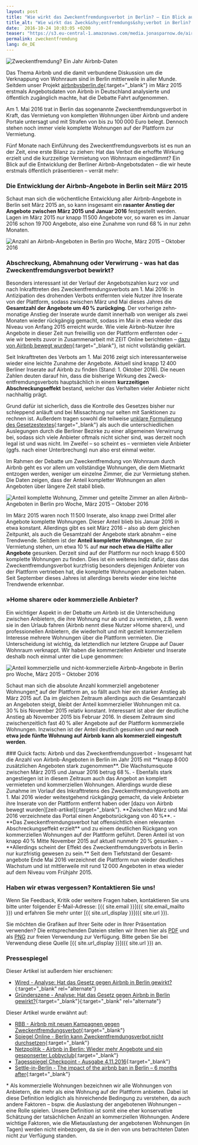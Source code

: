 ```yaml
---
layout: post
title: "Wie wirkt das Zweckentfremdungsverbot in Berlin? – Ein Blick auf neue Daten von Airbnb"
title_alt: "Wie wirkt das Zweck&shy;entfremdungs&shy;verbot in Berlin? &ndash;<br />Ein Blick auf neue Daten von Airbnb"
date:  2016-10-24 10:03:05 +0200
teaser: "https://s3.eu-central-1.amazonaws.com/media.jonasparnow.de/airbnb/Teaser-Report.jpg"
permalink: zweckentfremdung
lang: de_DE
---
```

![Zweckentfremdung? Ein Jahr Airbnb-Daten](https://s3.eu-central-1.amazonaws.com/media.jonasparnow.de/airbnb/Teaser-Report.jpg)

Das Thema Airbnb und die damit verbundene Diskussion um die Verknappung von Wohnraum sind in Berlin mittlerweile in aller Munde. Seitdem unser Projekt [airbnbvsberlin.de][airbnb-vs-berlin]{:target="_blank"} im März 2015 erstmals Angebotsdaten von Airbnb in Deutschland analysierte und öffentlich zugänglich machte, hat die Debatte Fahrt aufgenommen.

Am 1. Mai 2016 trat in Berlin das sogenannte Zweck&shy;entfremdungs&shy;verbot in Kraft, das Vermietung von kompletten Wohnungen über Airbnb und andere Portale untersagt und mit Strafen von bis zu 100&#8239;000 Euro belegt. Dennoch stehen noch immer viele komplette Wohnungen auf der Plattform zur Vermietung.

Fünf Monate nach Einführung des Zweck&shy;entfremdungs&shy;verbots ist es nun an der Zeit, eine erste Bilanz zu ziehen: Hat das Verbot die erhoffte Wirkung erzielt und die kurzzeitige Vermietung von Wohnraum eingedämmt? Ein Blick auf die Entwicklung der Berliner Airbnb-Angebotsdaten – die wir heute erstmals öffentlich präsentieren – verrät mehr:

### Die Entwicklung der Airbnb-Angebote in Berlin seit März 2015

Schaut man sich die wöchentliche Entwicklung aller Airbnb-Angebote in Berlin seit März 2015 an, so kann insgesamt ein **rasanter Anstieg der Angebote zwischen März 2015 und Januar 2016** festgestellt werden. Lagen im März 2015 nur knapp 11&#8239;500 Angebote vor, so waren es im Januar 2016 schon 19&#8239;700 Angebote, also eine Zunahme von rund 68&#8239;% in nur zehn Monaten.

![Anzahl an Airbnb-Angeboten in Berlin pro Woche, März 2015 &ndash; Oktober 2016]( 	
https://s3.eu-central-1.amazonaws.com/media.jonasparnow.de/airbnb/Anzahl-Airbnb-Angebote-in-Berlin-pro-Woche.svg)

### Abschreckung, Abmahnung oder Verwirrung - was hat das Zweck&shy;entfremdungs&shy;verbot bewirkt?

Besonders interessant ist der Verlauf der Angebots&shy;zahlen kurz vor und nach Inkraft&shy;treten des Zweck&shy;entfremdungs&shy;verbots am 1. Mai 2016: In Antizipation des drohenden Verbots entfernten viele Nutzer ihre Inserate von der Plattform, sodass zwischen März und Mai dieses Jahres die **Gesamtzahl der Angebote um 40&#8239;% zurückging**. Der vorherige zehn&shy;monatige Anstieg der Inserate wurde damit innerhalb von weniger als zwei Monaten wieder rückgängig gemacht, sodass im Mai in etwa wieder das Niveau von Anfang 2015 erreicht wurde. Wie viele Airbnb-Nutzer ihre Angebote in dieser Zeit nun freiwillig von der Plattform entfernten oder &ndash; wie wir bereits zuvor in Zusammenarbeit mit ZEIT Online berichteten &ndash; [dazu von Airbnb bewegt wurden][zeit-artikel]{:target="_blank"}, ist nicht vollständig geklärt.

Seit Inkrafttreten des Verbots am 1. Mai 2016 zeigt sich interessanterweise wieder eine leichte Zunahme der Angebote. Aktuell sind knapp 12&#8239;400 Berliner Inserate auf Airbnb zu finden (Stand: 1. Oktober 2016). Die neuen Zahlen deuten darauf hin, dass die bisherige Wirkung des Zweck&shy;entfremdungs&shy;verbots haupt&shy;sächlich in einem **kurzzeitigen Abschreckungs&shy;effekt** bestand, welcher das Verhalten vieler Anbieter nicht nachhaltig prägt. 

Grund dafür ist sicherlich, dass die Kontrolle des Gesetzes bisher nur schleppend anläuft und bei Missachtung nur selten mit Sanktionen zu rechnen ist. Außerdem tragen sowohl die teilweise [unklare Formulierung des Gesetzestextes][taz-artikel]{:target="_blank"} als auch die unterschiedlichen Auslegungen durch die Berliner Bezirke zu einer allgemeinen Verwirrung bei, sodass sich viele Anbieter oftmals nicht sicher sind, was derzeit noch legal ist und was nicht. Im Zweifel &ndash; so scheint es &ndash; vermieten viele Anbieter (ggfs. nach einer Unterbrechung) nun also erst einmal weiter.

Im Rahmen der Debatte um Zweck&shy;entfremdung von Wohnraum durch Airbnb geht es vor allem um vollständige Wohnungen, die dem Mietmarkt entzogen werden, weniger um einzelne Zimmer, die zur Vermietung stehen. Die Daten zeigen, dass der Anteil kompletter Wohnungen an allen Angeboten über längere Zeit stabil blieb.

![Anteil komplette Wohnung, Zimmer und geteilte Zimmer an allen Airbnb-Angeboten in Berlin pro Woche, März 2015 &ndash; Oktober 2016](https://s3.eu-central-1.amazonaws.com/media.jonasparnow.de/airbnb/Anteil-komplette-Wohnung-Zimmer-und-geteilte-Zimmer-an-allen-Airbnb-Angeboten-in-Berlin-pro-Woche.svg)

Im März 2015 waren noch 11&#8239;500 Inserate, also knapp zwei Drittel aller Angebote komplette Wohnungen. Dieser Anteil blieb bis Januar 2016 in etwa konstant. Allerdings gibt es seit März 2016 &ndash; also ab dem gleichen Zeitpunkt, als auch die Gesamtzahl der Angebote stark abnahm &ndash; eine Trendwende. Seitdem ist der **Anteil kompletter Wohnungen**, die zur Vermietung stehen, um etwa 10&#8239;% auf **nur noch etwa die Hälfte aller Angebote** gesunken. Derzeit sind auf der Plattform nur noch knapp 6&#8239;500 komplette Wohnungen zu finden. Dies ist ein weiteres Indiz dafür, dass das Zweck&shy;entfremdungs&shy;verbot kurzfristig besonders diejenigen Anbieter von der Plattform vertrieben hat, die komplette Wohnungen angeboten haben. Seit September dieses Jahres ist allerdings bereits wieder eine leichte Trendwende erkennbar.

### »Home sharer« oder kommerzielle Anbieter?

Ein wichtiger Aspekt in der Debatte um Airbnb ist die Unterscheidung zwischen Anbietern, die ihre Wohnung nur ab und zu vermieten, z.B. wenn sie in den Urlaub fahren (Airbnb nennt diese Nutzer »Home sharer«), und professionellen Anbietern, die wiederholt und mit gezielt kommerziellem Interesse mehrere Wohnungen über die Plattform vermieten. Die Unterscheidung ist wichtig, da letztendlich nur letztere Gruppe auf Dauer Wohnraum verknappt. Wir haben die kommerziellen Anbieter und Inserate deshalb noch einmal unter die Lupe genommen:

![Anteil kommerzielle und nicht-kommerzielle Airbnb-Angebote in Berlin pro Woche, März 2015 &ndash; Oktober 2016](https://s3.eu-central-1.amazonaws.com/media.jonasparnow.de/airbnb/Anteil-kommerzielle-und-nicht-kommerzielle-Airbnb-Angebote-in-Berlin-pro-Woche.svg)

Schaut man sich die absolute Anzahl kommerziell angebotener Wohnungen<a href="#footer">*</a> auf der Plattform an, so fällt auch hier ein starker Anstieg ab März 2015 auf. Da im gleichen Zeitraum allerdings auch die Gesamtanzahl an Angeboten steigt, bleibt der Anteil kommerzieller Wohnungen mit ca. 30&#8239;% bis November 2015 relativ konstant. Interessant ist aber der deutliche Anstieg ab November 2015 bis Februar 2016. In diesem Zeitraum sind zwischenzeitlich fast 40&#8239;% aller Angebote auf der Plattform kommerzielle Wohnungen. Inzwischen ist der Anteil deutlich gesunken und **nur noch etwa jede fünfte Wohnung auf Airbnb kann als kommerziell eingestuft werden**.

<section markdown="1">
### Quick facts: Airbnb und das Zweck&shy;entfremdungs&shy;verbot
- Insgesamt hat die Anzahl von Airbnb-Angeboten in Berlin im Jahr 2015 mit **knapp 8&#8239;000 zusätzlichen Angeboten stark zugenommen**. Die Wachstumsquote zwischen März 2015 und Januar 2016 betrug 68&#8239;%.
- Ebenfalls stark angestiegen ist in diesem Zeitraum auch das Angebot an komplett vermieteten und kommer&shy;ziellen Wohnungen. Allerdings wurde diese Zunahme im Vorlauf des Inkrafttretens des Zweck&shy;entfremdungs&shy;verbots am 1. Mai 2016 wieder weitestgehend rückgängig gemacht, da viele Anbieter ihre Inserate von der Plattform entfernt haben oder [dazu von Airbnb bewegt wurden][zeit-artikel]{:target="_blank"}. **Zwischen März und Mai 2016 verzeichnete das Portal einen Angebotsrückgang von 40&#8239;%**.
- **Das Zweck&shy;entfremdungs&shy;verbot hat offensichtlich einen relevanten Abschreckungs&shy;effekt erzielt** und zu einem deutlichen Rückgang von kommerziellen Wohnungen auf der Plattform geführt. Deren Anteil ist von knapp 40&#8239;% Mitte November 2015 auf aktuell nunmehr 20&#8239;% gesunken.
- **Allerdings scheint der Effekt des Zweck&shy;entfremdungs&shy;verbots in Berlin nur kurzfristig gewesen zu sein.** Seit dem Tiefststand der Gesamt&shy;angebote Ende Mai 2016 verzeichnet die Plattform nun wieder deutliches Wachstum und ist mittlerweile mit rund 12&#8239;000 Angeboten in etwa wieder auf dem Niveau vom Frühjahr 2015.
</section>

### Haben wir etwas vergessen? Kontaktieren Sie uns!
Wenn Sie Feedback, Kritik oder weitere Fragen haben, kontaktieren Sie uns bitte unter folgender E-Mail-Adresse: [{{ site.email }}]({{ site.email_mailto }}) und erfahren Sie mehr unter [{{ site.url_display }}]({{ site.url }}).

Sie möchten die Grafiken auf Ihrer Seite oder in Ihrer Präsentation verwenden? Die entsprechenden Dateien stellen wir Ihnen hier als [PDF](https://drive.google.com/open?id=0B0251ePKIbdROFZaNjNBZ2EyWlE) und als [PNG](https://drive.google.com/open?id=0B0251ePKIbdRdTRTaHBxcGV4aW8) zur freien Verwendung zur Verfügung. Bitte geben Sie bei Verwendung diese Quelle [{{ site.url_display }}]({{ site.url }}) an.

### Pressespiegel
Dieser Artikel ist außerdem hier erschienen:
- [Wired - Analyse: Hat das Gesetz gegen Airbnb in Berlin gewirkt?](https://www.wired.de/collection/business/analyse-zum-zweckentfremdungsverbot-hat-das-berliner-gesetz-gegen-airbnb-gewirkt){:target="_blank" rel="alternate"}
- [Gründerszene - Analyse: Hat das Gesetz gegen Airbnb in Berlin gewirkt?](http://www.gruenderszene.de/allgemein/berlin-airbnb-vermietung-wohnung-gesetz){:target="_blank"}{:target="_blank" rel="alternate"}

Dieser Artikel wurde erwähnt auf:
- [RBB - Airbnb mit neuen Kampagnen gegen Zweckentfremdungsverbot](http://www.rbb-online.de/wirtschaft/beitrag/av7/airbnb-buergervereine-gegen-zweckentfremdungsverbot.html){:target="_blank"}
- [Spiegel Online - Berlin kann Zweckentfremdungsverbot nicht durchsetzen](http://www.spiegel.de/reise/aktuell/zweckentfremdungsverbot-verhindert-kaum-airbnb-buchungen-a-1120830.html){:target="_blank"}
- [Netzpolitik - Airbnb in Berlin: Wieder mehr Angebote und ein gesponserter Lobbyclub](https://netzpolitik.org/2016/airbnb-in-berlin-wieder-mehr-angebote-und-ein-gesponserter-lobbyclub/){:target="_blank"}
- [Tagesspiegel Checkpoint - Ausgabe 4.11.2016](http://utf.rdir.de/form.do?agnCI=875&agnFN=fullview&agnUID=A.B.BSvO.TfL.BTaq0.YI4fodCh1xHpMxhtlIjnuA){:target="_blank"}
- [Settle-in-Berlin - The impact of the airbnb ban in Berlin – 6 months after](http://www.settle-in-berlin.com/author/settle_in_berlin/){:target="_blank"}

<footer><a name="footer">*</a> Als kommerzielle Wohnungen bezeichnen wir alle Wohnungen von Anbietern, die mehr als eine Wohnung auf der Plattform anbieten. Dabei ist diese Definition lediglich als hinreichende Bedingung zu verstehen, da auch andere Faktoren &ndash; bspw. die Auslastung der angebotenen Wohnungen &ndash; eine Rolle spielen. Unsere Definition ist somit eine eher konservative Schätzung der tatsächlichen Anzahl an kommerziellen Wohnungen. Andere wichtige Faktoren, wie die Mietauslastung der angebotenen Wohnungen (in Tagen) werden nicht einbezogen, da sie in den von uns betrachteten Daten nicht zur Verfügung standen.</footer>

[airbnb-vs-berlin]: http://www.airbnbvsberlin.de
[zeit-artikel]: http://www.zeit.de/wirtschaft/unternehmen/2016-04/airbnb-berlin-ferienwohnungen-vermieten-zweckentfremdung-gesetz
[taz-artikel]: http://www.taz.de/!5303354/
